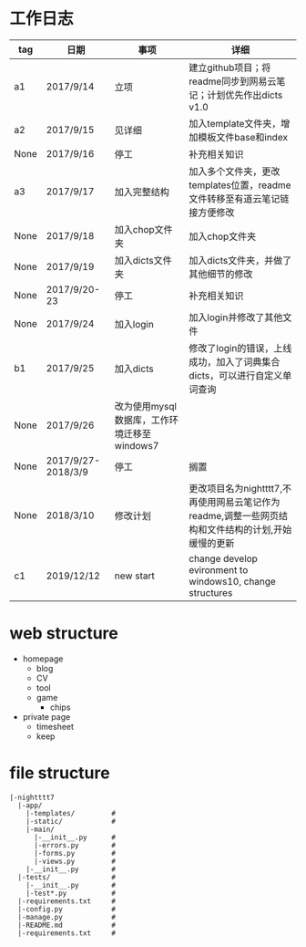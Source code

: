 # 工作日志

| tag  | 日期                 | 事项                           | 详细                                                         |
| ---- | ------------------ | ---------------------------- | ---------------------------------------------------------- |
| a1   | 2017/9/14          | 立项                           | 建立github项目；将readme同步到网易云笔记；计划优先作出dicts v1.0                |
| a2   | 2017/9/15          | 见详细                          | 加入template文件夹，增加模板文件base和index                             |
| None | 2017/9/16          | 停工                           | 补充相关知识                                                     |
| a3   | 2017/9/17          | 加入完整结构                       | 加入多个文件夹，更改templates位置，readme文件转移至有道云笔记链接方便修改               |
| None | 2017/9/18          | 加入chop文件夹                    | 加入chop文件夹                                                  |
| None | 2017/9/19          | 加入dicts文件夹                   | 加入dicts文件夹，并做了其他细节的修改                                      |
| None | 2017/9/20-23       | 停工                           | 补充相关知识                                                     |
| None | 2017/9/24          | 加入login                      | 加入login并修改了其他文件                                            |
| b1   | 2017/9/25          | 加入dicts                      | 修改了login的错误，上线成功，加入了词典集合dicts，可以进行自定义单词查询                  |
| None | 2017/9/26          | 改为使用mysql数据库，工作环境迁移至windows7 |                                                            |
| None | 2017/9/27-2018/3/9 | 停工                           | 搁置                                                         |
| None | 2018/3/10          | 修改计划                         | 更改项目名为nightttt7,不再使用网易云笔记作为readme,调整一些网页结构和文件结构的计划,开始缓慢的更新 |
| c1   | 2019/12/12         | new start                    | change develop evironment to windows10, change structures  |

# web structure

- homepage
     - blog
     - CV
     - tool
     - game
          - chips
- private page
     - timesheet
     - keep

# file structure

```
|-nightttt7
  |-app/  
    |-templates/         #
    |-static/            #
    |-main/  
      |-__init__.py      #
      |-errors.py        #
      |-forms.py         #
      |-views.py         #
    |-__init__.py        #
  |-tests/               #
    |-__init__.py        #
    |-test*.py           # 
  |-requirements.txt     #
  |-config.py            #
  |-manage.py            #
  |-README.md            #
  |-requirements.txt     #
```
